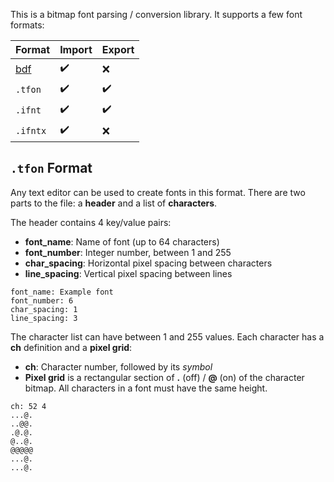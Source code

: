 This is a bitmap font parsing / conversion library.  It supports a few font
formats:

Format   | Import | Export |
---------|--------|--------|
[bdf]    | ✔️      | ❌     |
`.tfon`  | ✔️      | ✔️      |
`.ifnt`  | ✔️      | ✔️      |
`.ifntx` | ✔️      | ❌     |

## `.tfon` Format

Any text editor can be used to create fonts in this format.  There are two
parts to the file: a **header** and a list of **characters**.

The header contains 4 key/value pairs:

- **font_name**: Name of font (up to 64 characters)
- **font_number**: Integer number, between 1 and 255
- **char_spacing**: Horizontal pixel spacing between characters
- **line_spacing**: Vertical pixel spacing between lines

```text
font_name: Example font
font_number: 6
char_spacing: 1
line_spacing: 3
```

The character list can have between 1 and 255 values.  Each character has a
**ch** definition and a **pixel grid**:

- **ch**: Character number, followed by its _symbol_
- **Pixel grid** is a rectangular section of **.** (off) / **@** (on) of the
  character bitmap.  All characters in a font must have the same height.

```text
ch: 52 4
...@.
..@@.
.@.@.
@..@.
@@@@@
...@.
...@.
```


[bdf]: https://en.wikipedia.org/wiki/Glyph_Bitmap_Distribution_Format
